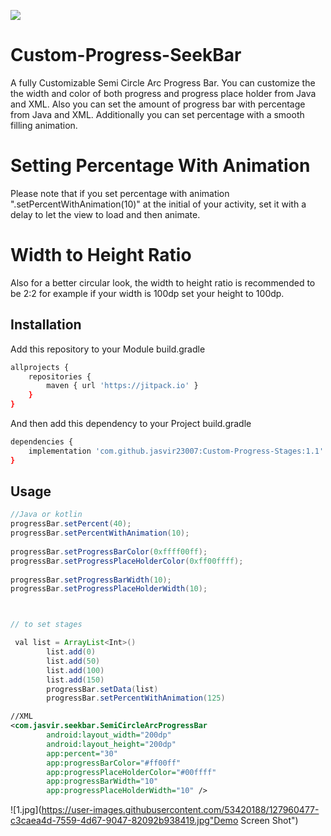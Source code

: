 [![](https://user-images.githubusercontent.com/53420188/127960477-c3caea4d-7559-4d67-9047-82092b938419.jpg)](https://jitpack.io/#jasvir23007/Custom-Progress-Stages)
# Custom-Progress-SeekBar

A fully Customizable Semi Circle Arc Progress Bar.
You can customize the the width and color of both progress and progress place holder from Java and XML.
Also you can set the amount of progress bar with percentage from Java and XML.
Additionally you can set percentage with a smooth filling animation.


# Setting Percentage With Animation
Please note that if you set percentage with animation ".setPercentWithAnimation(10)" at the initial of your activity, set it with a delay to let the view to load and then animate.
# Width to Height Ratio
Also for a better circular look, the width to height ratio is recommended to be 2:2 for example if your width is 100dp set your height to 100dp.

## Installation

Add this repository to your Module build.gradle

```bash
allprojects {
    repositories {
        maven { url 'https://jitpack.io' }
    }
}
```
And then add this dependency to your Project build.gradle

```bash
dependencies {
    implementation 'com.github.jasvir23007:Custom-Progress-Stages:1.1'
}
```

## Usage

```Java
//Java or kotlin
progressBar.setPercent(40);
progressBar.setPercentWithAnimation(10);
        
progressBar.setProgressBarColor(0xffff00ff);
progressBar.setProgressPlaceHolderColor(0xff00ffff);
        
progressBar.setProgressBarWidth(10);
progressBar.setProgressPlaceHolderWidth(10);



// to set stages

 val list = ArrayList<Int>()
        list.add(0)
        list.add(50)
        list.add(100)
        list.add(150)
        progressBar.setData(list)
        progressBar.setPercentWithAnimation(125)
```

```xml
//XML
<com.jasvir.seekbar.SemiCircleArcProgressBar
        android:layout_width="200dp"
        android:layout_height="200dp"
        app:percent="30"
        app:progressBarColor="#ff00ff"
        app:progressPlaceHolderColor="#00ffff"
        app:progressBarWidth="10"
        app:progressPlaceHolderWidth="10" />
```


![1.jpg](https://user-images.githubusercontent.com/53420188/127960477-c3caea4d-7559-4d67-9047-82092b938419.jpg"Demo Screen Shot")

